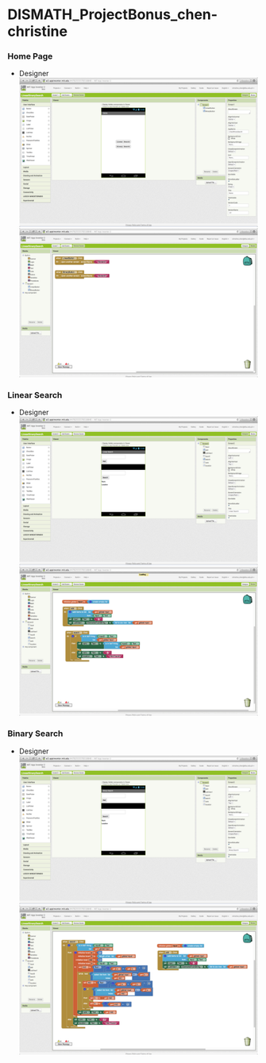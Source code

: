 # DISMATH_ProjectBonus_chen-christine

### Home Page
- Designer
  ![Screenshot](Designer1.png)
  ![Screenshot](Block1.png)

### Linear Search
- Designer
  ![Screenshot](Designer2.png)
  ![Screenshot](Block2.png)

### Binary Search
- Designer
  ![Screenshot](Designer3.png)
  ![Screenshot](Block3.png)

